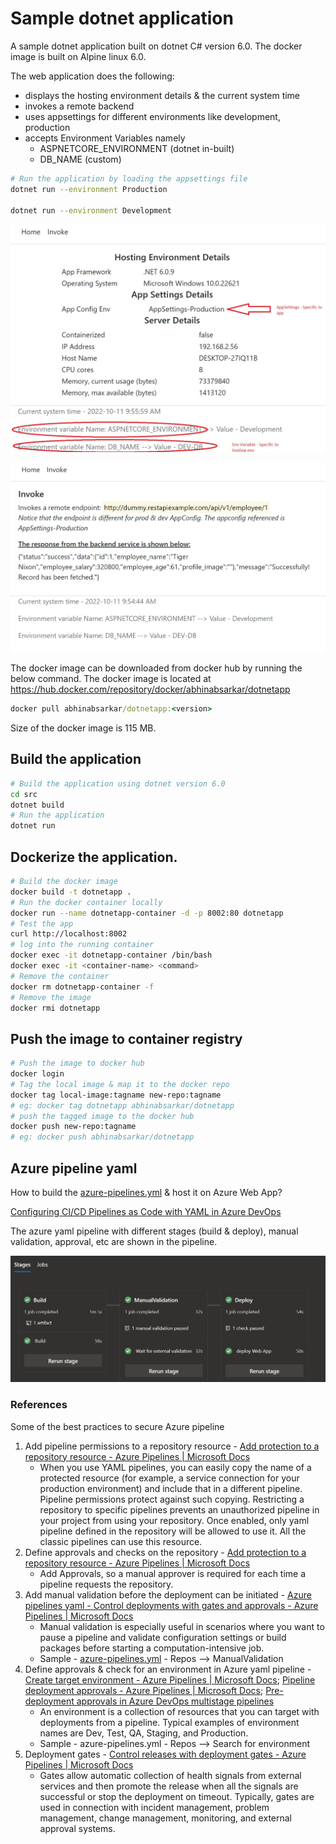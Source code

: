 # Sample dotnet application
A sample dotnet application built on dotnet C# version 6.0. The docker image is built on Alpine linux 6.0. 

The web application does the following:
* displays the hosting environment details & the current system time
* invokes a remote backend
* uses appsettings for different environments like development, production
* accepts Environment Variables namely
    * ASPNETCORE_ENVIRONMENT (dotnet in-built)
    * DB_NAME (custom)

```bash
# Run the application by loading the appsettings file
dotnet run --environment Production

dotnet run --environment Development
```

![alt txt](/images/dotnetapp1.jpg)

![alt txt](/images/dotnetapp2.jpg)

The docker image can be downloaded from docker hub by running the below command. The docker image is located at https://hub.docker.com/repository/docker/abhinabsarkar/dotnetapp
```cmd
docker pull abhinabsarkar/dotnetapp:<version>
```
Size of the docker image is 115 MB.

## Build the application
```bash
# Build the application using dotnet version 6.0
cd src
dotnet build
# Run the application
dotnet run
```
## Dockerize the application.
```bash
# Build the docker image
docker build -t dotnetapp .
# Run the docker container locally
docker run --name dotnetapp-container -d -p 8002:80 dotnetapp
# Test the app
curl http://localhost:8002
# log into the running container 
docker exec -it dotnetapp-container /bin/bash
docker exec -it <container-name> <command>
# Remove the container
docker rm dotnetapp-container -f 
# Remove the image
docker rmi dotnetapp
```

## Push the image to container registry
```bash
# Push the image to docker hub
docker login
# Tag the local image & map it to the docker repo
docker tag local-image:tagname new-repo:tagname
# eg: docker tag dotnetapp abhinabsarkar/dotnetapp
# push the tagged image to the docker hub
docker push new-repo:tagname
# eg: docker push abhinabsarkar/dotnetapp
```

## Azure pipeline yaml
How to build the [azure-pipelines.yml](azure-pipelines.yml) & host it on Azure Web App?

[Configuring CI/CD Pipelines as Code with YAML in Azure DevOps](https://azuredevopslabs.com/labs/azuredevops/yaml/)

The azure yaml pipeline with different stages (build & deploy), manual validation, approval, etc are shown in the pipeline.

![alt txt](/images/az-pipeline-yaml-cicd.jpg)

### References
Some of the best practices to secure Azure pipeline

1. Add pipeline permissions to a repository resource - [Add protection to a repository resource - Azure Pipelines | Microsoft Docs](https://docs.microsoft.com/en-us/azure/devops/pipelines/process/repository-resource?view=azure-devops#add-pipeline-permissions-to-a-repository-resource)  
    * When you use YAML pipelines, you can easily copy the name of a protected resource (for example, a service connection for your production environment) and include that in a different pipeline. Pipeline permissions protect against such copying. Restricting a repository to specific pipelines prevents an unauthorized pipeline in your project from using your repository. Once enabled, only yaml pipeline defined in the repository will be allowed to use it. All the classic pipelines can use this resource.
2. Define approvals and checks on the repository - [Add protection to a repository resource - Azure Pipelines | Microsoft Docs](https://docs.microsoft.com/en-us/azure/devops/pipelines/process/repository-resource?view=azure-devops#add-a-repository-resource-check)
    * Add Approvals, so a manual approver is required for each time a pipeline requests the repository.
3. Add manual validation before the deployment can be initiated - [Azure pipelines yaml - Control deployments with gates and approvals - Azure Pipelines | Microsoft Docs](https://docs.microsoft.com/en-us/azure/devops/pipelines/release/deploy-using-approvals?view=azure-devops#set-up-manual-validation)
    * Manual validation is especially useful in scenarios where you want to pause a pipeline and validate configuration settings or build packages before starting a computation-intensive job.
    * Sample - [azure-pipelines.yml](azure-pipelines.yml) - Repos --> ManualValidation
4. Define approvals & check for an environment in Azure yaml pipeline - [Create target environment - Azure Pipelines | Microsoft Docs](https://docs.microsoft.com/en-us/azure/devops/pipelines/process/environments?view=azure-devops); [Pipeline deployment approvals - Azure Pipelines | Microsoft Docs](https://docs.microsoft.com/en-us/azure/devops/pipelines/process/approvals?view=azure-devops&tabs=check-pass); [Pre-deployment approvals in Azure DevOps multistage pipelines](https://gavincampbell.dev/post/azure-devops-predeployment-approval-multistage-pipeline/)
    * An environment is a collection of resources that you can target with deployments from a pipeline. Typical examples of environment names are Dev, Test, QA, Staging, and Production. 
    * Sample - azure-pipelines.yml - Repos --> Search for environment 
5. Deployment gates - [Control releases with deployment gates - Azure Pipelines | Microsoft Docs](https://docs.microsoft.com/en-us/azure/devops/pipelines/release/approvals/gates?view=azure-devops)
    * Gates allow automatic collection of health signals from external services and then promote the release when all the signals are successful or stop the deployment on timeout. Typically, gates are used in connection with incident management, problem management, change management, monitoring, and external approval systems.
